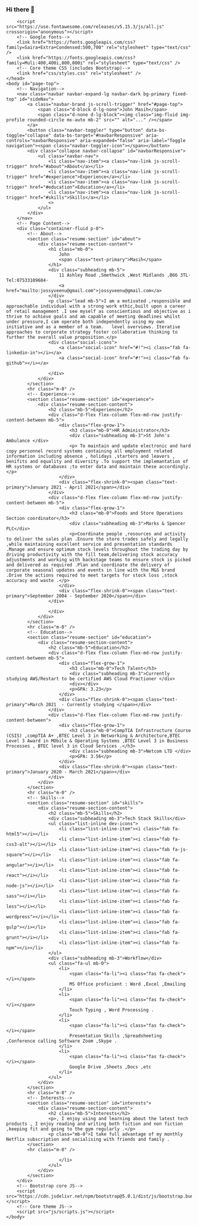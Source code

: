 ### Hi there 👋

<!--
**jossy55/jossy55** is a ✨ _special_ ✨ repository because its `README.md` (this file) appears on your GitHub profile.

<!DOCTYPE html>
<html lang="en">
    <head>
        <meta charset="utf-8" />
        <meta name="viewport" content="width=device-width, initial-scale=1, shrink-to-fit=no" />
        <meta name="description" content="" />
        <meta name="author" content="" />
        <title>Resume - Start Bootstrap Theme</title>
        <link rel="icon" type="image/x-icon" href="assets/img/favicon.ico" />
        <!-- Font Awesome icons (free version)-->
        <script src="https://use.fontawesome.com/releases/v5.15.3/js/all.js" crossorigin="anonymous"></script>
        <!-- Google fonts-->
        <link href="https://fonts.googleapis.com/css?family=Saira+Extra+Condensed:500,700" rel="stylesheet" type="text/css" />
        <link href="https://fonts.googleapis.com/css?family=Muli:400,400i,800,800i" rel="stylesheet" type="text/css" />
        <!-- Core theme CSS (includes Bootstrap)-->
        <link href="css/styles.css" rel="stylesheet" />
    </head>
    <body id="page-top">
        <!-- Navigation-->
        <nav class="navbar navbar-expand-lg navbar-dark bg-primary fixed-top" id="sideNav">
            <a class="navbar-brand js-scroll-trigger" href="#page-top">
                <span class="d-block d-lg-none">John Masih</span>
                <span class="d-none d-lg-block"><img class="img-fluid img-profile rounded-circle mx-auto mb-2" src="" alt="..." /></span>
            </a>
            <button class="navbar-toggler" type="button" data-bs-toggle="collapse" data-bs-target="#navbarResponsive" aria-controls="navbarResponsive" aria-expanded="false" aria-label="Toggle navigation"><span class="navbar-toggler-icon"></span></button>
            <div class="collapse navbar-collapse" id="navbarResponsive">
                <ul class="navbar-nav">
                    <li class="nav-item"><a class="nav-link js-scroll-trigger" href="#about">About</a></li>
                    <li class="nav-item"><a class="nav-link js-scroll-trigger" href="#experience">Experience</a></li>
                    <li class="nav-item"><a class="nav-link js-scroll-trigger" href="#education">Education</a></li>
                    <li class="nav-item"><a class="nav-link js-scroll-trigger" href="#skills">Skills</a></li>
                    <>
                </ul>
            </div>
        </nav>
        <!-- Page Content-->
        <div class="container-fluid p-0">
            <!-- About-->
            <section class="resume-section" id="about">
                <div class="resume-section-content">
                    <h1 class="mb-0">
                        John
                        <span class="text-primary">Masih</span>
                    </h1>
                    <div class="subheading mb-5">
                        11 Ashley Road ,Smethwick ,West Midlands ,B66 3TL· Tel:07533109684·
                        <a href="mailto:jossyveenu@gmail.com">jossyveenu@gmail.com</a>
                    </div>
                    <p class="lead mb-5">I am a motivated ,responsible and approachable individual with a strong work ethic,built upon a career of retail management .I see myself as conscientious and objective as i thrive to achieve goals and am capable of meeting deadlines whilst under pressure,I cam operate both independently using my own initiative and as a member of a team.   level overviews. Iterative approaches to corporate strategy foster collaborative thinking to further the overall value proposition.</p>
                    <div class="social-icons">
                        <a class="social-icon" href="#!"><i class="fab fa-linkedin-in"></i></a>
                        <a class="social-icon" href="#!"><i class="fab fa-github"></i></a>
                        
                    </div>
                </div>
            </section>
            <hr class="m-0" />
            <!-- Experience-->
            <section class="resume-section" id="experience">
                <div class="resume-section-content">
                    <h2 class="mb-5">Experience</h2>
                    <div class="d-flex flex-column flex-md-row justify-content-between mb-5">
                        <div class="flex-grow-1">
                            <h3 class="mb-0">HR Administrator</h3>
                            <div class="subheading mb-3">St John's Ambulance </div>
                            <p> To maintain and update electronic and hard copy personnel record systems containing all employment related information including absence , holidays ,starters and leavers , benifits and equality and diversity .To support the implemantation of HR systems or databases ;to enter data and maintain these accordingly. </p>
                        </div>
                        <div class="flex-shrink-0"><span class="text-primary">January 2021 - April 2021</span></div>
                    </div>
                    <div class="d-flex flex-column flex-md-row justify-content-between mb-5">
                        <div class="flex-grow-1">
                            <h3 class="mb-0">Foods and Store Operations Section coordinator</h3>
                            <div class="subheading mb-3">Marks & Spencer PLC</div>
                            <p>Coordinate people ,resources and activity to deliver the sales plan .Ensure the store trades safely and legally ,while maintaining excellent service and presentation standards .Manage and ensure optimum stock levels throughout the trading day by driving productivity with the fill team,delivering stock accuracy adjustments and working with backstage teams to ensure stock is picked and delivered as required .Plan and coordinate the delivery of corporate seasonal updates and events in line with the M&S brand .Drive the actions required to meet targets for stock loss ,stock accuracy and waste .</p>
                        </div>
                        <div class="flex-shrink-0"><span class="text-primary">September 2004 - September 2020</span></div>
                    </div>
                    
                    </div>
                </div>
            </section>
            <hr class="m-0" />
            <!-- Education-->
            <section class="resume-section" id="education">
                <div class="resume-section-content">
                    <h2 class="mb-5">Education</h2>
                    <div class="d-flex flex-column flex-md-row justify-content-between mb-5">
                        <div class="flex-grow-1">
                            <h3 class="mb-0">Tech Talent</h3>
                            <div class="subheading mb-3">Currently studying AWS/Restart to be certified AWS Cloud Practioner </div>
                            <div></div>
                            <p>GPA: 3.23</p>
                        </div>
                        <div class="flex-shrink-0"><span class="text-primary">March 2021  - Currently studying </span></div>
                    </div>
                    <div class="d-flex flex-column flex-md-row justify-content-between">
                        <div class="flex-grow-1">
                            <h3 class="mb-0">CompTIA Infrastructure Course (CSIS) ,compTIA A+ ,BTEC Level 3 in Networking & Architecture,BTEC Level 3 Award in MObile & Operating Systems ,BTEC Level 3 in Business Processes , BTEC level 3 in Cloud Services .</h3>
                            <div class="subheading mb-3">Netcom LTD </div>
                            <p>GPA: 3.56</p>
                        </div>
                        <div class="flex-shrink-0"><span class="text-primary">January 2020 - March 2021</span></div>
                    </div>
                </div>
            </section>
            <hr class="m-0" />
            <!-- Skills-->
            <section class="resume-section" id="skills">
                <div class="resume-section-content">
                    <h2 class="mb-5">Skills</h2>
                    <div class="subheading mb-3">Tech Stack Skills</div>
                    <ul class="list-inline dev-icons">
                        <li class="list-inline-item"><i class="fab fa-html5"></i></li>
                        <li class="list-inline-item"><i class="fab fa-css3-alt"></i></li>
                        <li class="list-inline-item"><i class="fab fa-js-square"></i></li>
                        <li class="list-inline-item"><i class="fab fa-angular"></i></li>
                        <li class="list-inline-item"><i class="fab fa-react"></i></li>
                        <li class="list-inline-item"><i class="fab fa-node-js"></i></li>
                        <li class="list-inline-item"><i class="fab fa-sass"></i></li>
                        <li class="list-inline-item"><i class="fab fa-less"></i></li>
                        <li class="list-inline-item"><i class="fab fa-wordpress"></i></li>
                        <li class="list-inline-item"><i class="fab fa-gulp"></i></li>
                        <li class="list-inline-item"><i class="fab fa-grunt"></i></li>
                        <li class="list-inline-item"><i class="fab fa-npm"></i></li>
                    </ul>
                    <div class="subheading mb-3">Workflow</div>
                    <ul class="fa-ul mb-0">
                        <li>
                            <span class="fa-li"><i class="fas fa-check"></i></span>
                            MS Office proficient : Word ,Excel ,Emailing 
                        </li>
                        <li>
                            <span class="fa-li"><i class="fas fa-check"></i></span>
                            Touch Typing , Word Processing .
                        </li>
                        <li>
                            <span class="fa-li"><i class="fas fa-check"></i></span>
                            Presentation Skills ,Spreadsheeting ,Conference calling Software Zoom ,Skype .
                        </li>
                        <li>
                            <span class="fa-li"><i class="fas fa-check"></i></span>
                            Google Drive ,Sheets ,Docs ,etc 
                        </li>
                    </ul>
                </div>
            </section>
            <hr class="m-0" />
            <!-- Interests-->
            <section class="resume-section" id="interests">
                <div class="resume-section-content">
                    <h2 class="mb-5">Interests</h2>
                    <p>, I enjoy using and learning about the latest tech products , I enjoy reading and writing both fiction and non fiction ,keeping fit and going to the gym regularly .</p>
                    <p class="mb-0">I take full advantage of my monthly Netflix subscription and socialising with friends and family .
            </section>
            <hr class="m-0" />
           
                        </li>
                    </ul>
                </div>
            </section>
        </div>
        <!-- Bootstrap core JS-->
        <script src="https://cdn.jsdelivr.net/npm/bootstrap@5.0.1/dist/js/bootstrap.bundle.min.js"></script>
        <!-- Core theme JS-->
        <script src="js/scripts.js"></script>
    </body>
</html>
